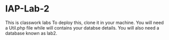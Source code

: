 # IAP-Lab-2
This is classwork labs
To deploy this, clone it in your machine.
You will need a Util.php file while will contains your databse details.
You will also need a database known as lab2.
